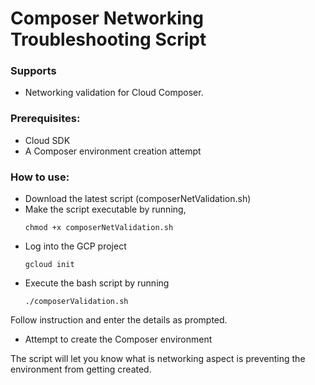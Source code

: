# Composer Networking Troubleshooting Script

### Supports
* Networking validation for Cloud Composer.

### Prerequisites:
* Cloud SDK
* A Composer environment creation attempt

### How to use: 
* Download the latest script (composerNetValidation.sh)
* Make the script executable by running,
  ```
  chmod +x composerNetValidation.sh
  ```
* Log into the GCP project
  ```
  gcloud init
  ```
* Execute the bash script by running
  ```
  ./composerValidation.sh
  ```
Follow instruction and enter the details as prompted.
* Attempt to create the Composer environment

The script will let you know what is networking aspect is preventing the environment from getting created.